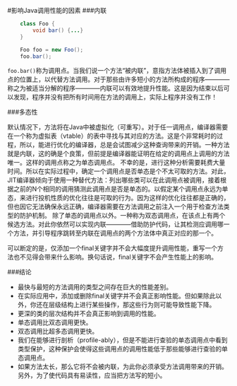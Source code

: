 #影响Java调用性能的因素
###内联

```java
    class Foo {
        void bar() {...}
    }
```

```java
    Foo foo = new Foo();
    foo.bar();
```

`foo.bar()`称为调用点。当我们说一个方法“被内联”，意指方法体被插入到了调用点的位置上，以代替方法调用。对于那些由许多短小的方法所构成的程序————称之为被适当分解的程序————内联可以有效地提升性能。这是因为结束以后可以发现，程序并没有把所有时间用在方法的调用上，实际上程序并没有工作！

###多态性

默认情况下，方法将在Java中被虚拟化（可重写）。对于任一调用点，编译器需要在一个称为虚拟表（vtable）的表中寻找与其对应的方法。这是个非常耗时的过程，所以，能进行优化的编译器，总是会试图减少这种查询带来的开销。一种方法就是内联，这的确是个良策，但前提是编译器能证明在给定的调用点上调用的方法唯一。这样的调用点称之为单态调用点。
不幸的是，进行这种分析需要耗费大量时间。所以在实际过程中，确定一个调用点是否单态是个不太可取的方法。对此，JIT编译器倾向于使用一种替代方法：列出哪些类可以在此调用点被调用，接着根据之前的N个相同的调用猜测此调用点是否是单态的。以假定某个调用点永远为单态，来进行投机性质的优化往往是可取的行为。因为这样的优化往往都是正确的，但也因它无法确保永远正确，编译器需要在方法调用之前注入一个用于检查方法类型的防护机制。
除了单态的调用点以外。一种称为双态调用点，在该点上有两个候选方法。对此你依然可以实现内联————借助防护代码，让其检测应调用哪一个方法，并引导程序跳转至内联在调用点的两个方法体中真正对应的那一个。

可以断定的是，仅添加一个final关键字并不会大幅度提升调用性能，重写一个方法也不见得会带来什么影响。换句话说，final关键字不会产生性能上的影响。

###结论

+   最快与最短的方法调用的类型之间存在巨大的性能差别。
+   在实际应用中，添加或删除final关键字并不会真正影响性能。但如果除此以外，你还在层级结构上进行某些操作，那这些行为则可能导致性能下降。
+   更深的类的层次结构并不会真正影响到调用的性能。
+   单态调用比双态调用更快。
+   双态调用比超多态调用更快。
+   我们在能够进行剖析（profile-ably），但是不能进行查验的单态调用点中看到类型保护，这种保护会使得这些调用点的调用性能低于那些能够进行查验的单态调用点。
+   如果方法太长，那么它将不会被内联，为此你必须承受方法调用带来的开销。另外，为了使代码具有易读性，应当把方法写的短小。